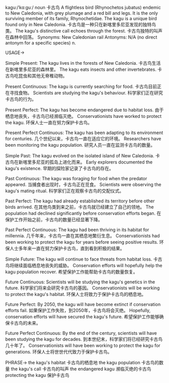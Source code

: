 kagu:/ˈkɑːɡuː/
noun
卡古鸟
A flightless bird (Rhynochetos jubatus) endemic to New Caledonia, with grey plumage and a red bill and legs. It is the only surviving member of its family, Rhynochetidae.
The kagu is a unique bird found only in New Caledonia. 卡古鸟是一种只在新喀里多尼亚发现的独特鸟类。
The kagu's distinctive call echoes through the forest. 卡古鸟独特的叫声在森林中回荡。
Synonyms:  New Caledonian rail
Antonyms: N/A (no direct antonym for a specific species)
n.


USAGE->

Simple Present:
The kagu lives in the forests of New Caledonia.  卡古鸟生活在新喀里多尼亚的森林里。
The kagu eats insects and other invertebrates.  卡古鸟吃昆虫和其他无脊椎动物。

Present Continuous:
The kagu is currently searching for food.  卡古鸟目前正在寻找食物。
Scientists are studying the kagu's behaviour.  科学家们正在研究卡古鸟的行为。

Present Perfect:
The kagu has become endangered due to habitat loss.  由于栖息地丧失，卡古鸟已经濒临灭绝。
Conservationists have worked to protect the kagu.  环保人士一直在努力保护卡古鸟。

Present Perfect Continuous:
The kagu has been adapting to its environment for centuries.  几个世纪以来，卡古鸟一直在适应它的环境。
Researchers have been monitoring the kagu population.  研究人员一直在监测卡古鸟的数量。

Simple Past:
The kagu evolved on the isolated island of New Caledonia.  卡古鸟在新喀里多尼亚的孤岛上进化而来。
Early explorers documented the kagu's existence.  早期的探险家记录了卡古鸟的存在。

Past Continuous:
The kagu was foraging for food when the predator appeared.  当捕食者出现时，卡古鸟正在觅食。
Scientists were observing the kagu's mating ritual.  科学家们正在观察卡古鸟的交配仪式。

Past Perfect:
The kagu had already established its territory before other birds arrived.  在其他鸟类到来之前，卡古鸟就已经建立了自己的领地。
The population had declined significantly before conservation efforts began.  在保护工作开始之前，卡古鸟的数量已经显著下降。

Past Perfect Continuous:
The kagu had been thriving in its habitat for millennia.  几千年来，卡古鸟一直在其栖息地繁衍生息。
Conservationists had been working to protect the kagu for years before seeing positive results.  环保人士多年来一直在努力保护卡古鸟，直到看到积极的结果。

Simple Future:
The kagu will continue to face threats from habitat loss.  卡古鸟将继续面临栖息地丧失的威胁。
Conservation efforts will hopefully help the kagu population recover.  希望保护工作能帮助卡古鸟的数量恢复。

Future Continuous:
Scientists will be studying the kagu's genetics in the future.  科学家们将来会研究卡古鸟的基因。
Conservationists will be working to protect the kagu's habitat.  环保人士将致力于保护卡古鸟的栖息地。

Future Perfect:
By 2050, the kagu will have become extinct if conservation efforts fail.  如果保护工作失败，到2050年，卡古鸟将会灭绝。
Hopefully, conservation efforts will have secured the kagu's future.  希望保护工作能够确保卡古鸟的未来。

Future Perfect Continuous:
By the end of the century, scientists will have been studying the kagu for decades.  到本世纪末，科学家们将已经研究卡古鸟几十年了。
Conservationists will have been working to protect the kagu for generations.  环保人士将世世代代致力于保护卡古鸟。


PHRASE->
the kagu's habitat 卡古鸟的栖息地
the kagu population 卡古鸟的数量
the kagu's call 卡古鸟的叫声
the endangered kagu 濒临灭绝的卡古鸟
protecting the kagu 保护卡古鸟
